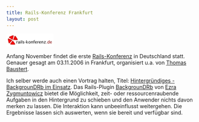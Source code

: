 ```yaml
---
title: Rails-Konferenz Frankfurt
layout: post
---
```

![Logo Rails-Konferenz in Frankfurt](/images/content/rails_konferenz_medium.jpg "Rails-Konferenz Frankfurt")

Anfang November findet die erste <a href="http://www.rails-konferenz.de/">Rails-Konferenz</a> in Deutschland statt. Genauer gesagt am 03.11.2006 in Frankfurt, organisiert u.a. von <a href="http://www.b-simple.de/">Thomas Baustert</a>.

Ich selber werde auch einen Vortrag halten, Titel: <a href="http://www.rails-konferenz.de/redner/thorsten-bttger/index.html">Hintergründiges - BackgrounDRb im Einsatz</a>. Das Rails-Plugin <a href="http://backgroundrb.rubyforge.org/">BackgrounDRb</a> von <a href="http://brainspl.at/">Ezra Zygmuntowicz</a> bietet die Möglichkeit, zeit- oder ressourcenraubende Aufgaben in den Hintergrund zu schieben und den Anwender nichts davon merken zu lassen. Die Interaktion kann unbeeinflusst weitergehen. Die Ergebnisse lassen sich auswerten, wenn sie bereit und verfügbar sind.
